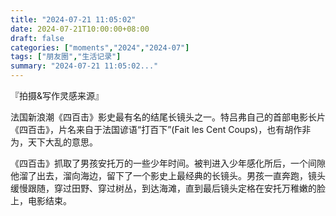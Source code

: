 ```yaml
---
title: "2024-07-21 11:05:02"
date: 2024-07-21T10:00:00+08:00
draft: false
categories: ["moments","2024","2024-07"]
tags: ["朋友圈","生活记录"]
summary: "2024-07-21 11:05:02..."
---
```


『拍摄&写作灵感来源』

法国新浪潮《四百击》影史最有名的结尾长镜头之一。特吕弗自己的首部电影长片《四百击》，片名来自于法国谚语“打百下”(Fait les Cent Coups)，也有胡作非为，天下大乱的意思。

《四百击》抓取了男孩安托万的一些少年时间。被判进入少年感化所后，一个间隙他溜了出去，溜向海边，留下了一个影史上最经典的长镜头。男孩一直奔跑，镜头缓慢跟随，穿过田野、穿过树丛，到达海滩，直到最后镜头定格在安托万稚嫩的脸上，电影结束。

